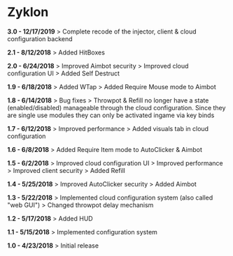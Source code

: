# Zyklon
 
**3.0 - 12/17/2019**
	> Complete recode of the injector, client & cloud configuration backend

**2.1 - 8/12/2018**
    > Added HitBoxes

**2.0 - 6/24/2018**
	> Improved Aimbot security
    > Improved cloud configuration UI
    > Added Self Destruct

**1.9 - 6/18/2018**
    > Added WTap
    > Added Require Mouse mode to Aimbot

**1.8 - 6/14/2018**
    > Bug fixes
    > Throwpot & Refill no longer have a state (enabled/disabled) manageable through the cloud configuration. Since they are single use modules they can only be activated ingame via key binds

**1.7 - 6/12/2018**
    > Improved performance
    > Added visuals tab in cloud configuration

**1.6 - 6/8/2018**
    > Added Require Item mode to AutoClicker & Aimbot

**1.5 - 6/2/2018**
    > Improved cloud configuration UI
    > Improved performance
    > Improved client security
    > Added Refill

**1.4 - 5/25/2018**
    > Improved AutoClicker security
    > Added Aimbot

**1.3 - 5/22/2018**
    > Implemented cloud configuration system (also called "web GUI")
    > Changed throwpot delay mechanism

**1.2 - 5/17/2018**
    > Added HUD

**1.1 - 5/15/2018**
    > Implemented configuration system

**1.0 - 4/23/2018**
    > Initial release